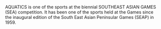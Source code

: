 AQUATICS is one of the sports at the biennial SOUTHEAST ASIAN GAMES (SEA) competition. It has been one of the sports held at the Games since the inaugural edition of the South East Asian Peninsular Games (SEAP) in 1959.
